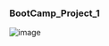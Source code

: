 ### BootCamp_Project_1

![image](https://github.com/Dusko2779/BootCamp_project_1/assets/134830906/f8b335f3-89f5-49c7-ac66-35508e8aed90)

